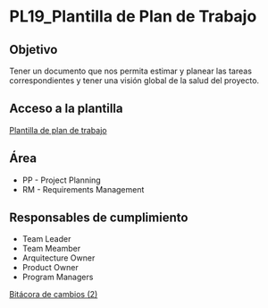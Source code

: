 # PL19_Plantilla de Plan de Trabajo

## Objetivo[](https://ace-software-development.github.io/Manual-de-Operaciones/docs/Plantillas/PL05_Plan%20de%20Iteraci%C3%B3n#objetivo)

Tener un documento que nos permita estimar y planear las tareas correspondientes y tener una visión global de la salud del proyecto.

## Acceso a la plantilla[](https://ace-software-development.github.io/Manual-de-Operaciones/docs/Plantillas/PL05_Plan%20de%20Iteraci%C3%B3n#acceso-a-la-plantilla)

[Plantilla de plan de trabajo](https://docs.google.com/spreadsheets/d/1jF7nbL3FSSYKy0QwyQMwzmFdAqQ4KWNa/edit?usp=sharing&ouid=110383669990481500057&rtpof=true&sd=true)

## Área[](https://ace-software-development.github.io/Manual-de-Operaciones/docs/Plantillas/PL05_Plan%20de%20Iteraci%C3%B3n#%C3%A1rea)

- PP - Project Planning
- RM - Requirements Management

## Responsables de cumplimiento[](https://ace-software-development.github.io/Manual-de-Operaciones/docs/Plantillas/PL05_Plan%20de%20Iteraci%C3%B3n#responsables-de-cumplimiento)

- Team Leader
- Team Meamber
- Arquitecture Owner
- Product Owner
- Program Managers

[Bitácora de cambios (2)](PL19_Plantilla%20de%20Plan%20de%20Trabajo%200b096ad6345e4d89bb7aeee502892c48/Bita%CC%81cora%20de%20cambios%20(2)%20e7d718e665d84e99bc879916a8631ed8.csv)